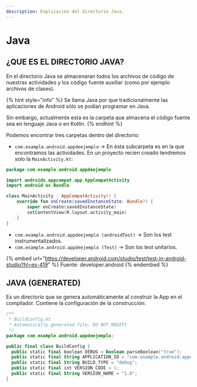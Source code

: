 ```yaml
---
description: Explicación del directorio Java.
---
```


# Java

## ¿QUE ES EL DIRECTORIO JAVA?

En el directorio Java se almacenaran todos los archivos de código de nuestras actividades y los código fuente auxiliar (como por ejemplo archivos de clases).

{% hint style="info" %}
Se llama Java por que tradicionalmente las aplicaciones de Android sólo se podían programar en Java.

Sin embargo, actualmente esta es la carpeta que almacena el código fuente sea en lenguaje Java o en Kotlin.
{% endhint %}

Podemos encontrar tres carpetas dentro del directorio:

* `com.example.android.appdeejemplo` -> En esta subcarpeta es en la que encontramos las actividades. En un proyecto recien creado tendremos solo la `MainActivity.kt`:

```kotlin
package com.example.android.appdeejemplo

import androidx.appcompat.app.AppCompatActivity
import android.os.Bundle

class MainActivity : AppCompatActivity() {
    override fun onCreate(savedInstanceState: Bundle?) {
        super.onCreate(savedInstanceState)
        setContentView(R.layout.activity_main)
    }
}
```

* `com.example.android.appdeejemplo (androidTest)` -> Son los test instrumentalizados.
* `com.example.android.appdeejemplo (Test)` -> Son los test unitarios.

{% embed url="https://developer.android.com/studio/test/test-in-android-studio?hl=es-419" %}
Fuente: developer.android
{% endembed %}

## JAVA (GENERATED)

Es un directorio que se genera automáticamente al construir la App en el compilador. Contiene la configuración de la construcción:

```kotlin
/**
 * BuildConfig.kt
 * Automatically generated file. DO NOT MODIFY
 */
package com.example.android.appdeejemplo;

public final class BuildConfig {
  public static final boolean DEBUG = Boolean.parseBoolean("true");
  public static final String APPLICATION_ID = "com.example.android.appdeejemplo";
  public static final String BUILD_TYPE = "debug";
  public static final int VERSION_CODE = 1;
  public static final String VERSION_NAME = "1.0";
}
```

